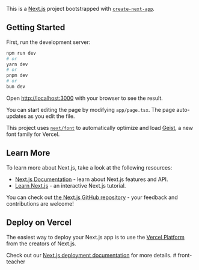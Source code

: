 This is a [Next.js](https://nextjs.org) project bootstrapped with [`create-next-app`](https://nextjs.org/docs/app/api-reference/cli/create-next-app).## Getting StartedFirst, run the development server:```bashnpm run dev# oryarn dev# orpnpm dev# orbun dev```Open [http://localhost:3000](http://localhost:3000) with your browser to see the result.You can start editing the page by modifying `app/page.tsx`. The page auto-updates as you edit the file.This project uses [`next/font`](https://nextjs.org/docs/app/building-your-application/optimizing/fonts) to automatically optimize and load [Geist](https://vercel.com/font), a new font family for Vercel.## Learn MoreTo learn more about Next.js, take a look at the following resources:- [Next.js Documentation](https://nextjs.org/docs) - learn about Next.js features and API.- [Learn Next.js](https://nextjs.org/learn) - an interactive Next.js tutorial.You can check out [the Next.js GitHub repository](https://github.com/vercel/next.js) - your feedback and contributions are welcome!## Deploy on VercelThe easiest way to deploy your Next.js app is to use the [Vercel Platform](https://vercel.com/new?utm_medium=default-template&filter=next.js&utm_source=create-next-app&utm_campaign=create-next-app-readme) from the creators of Next.js.Check out our [Next.js deployment documentation](https://nextjs.org/docs/app/building-your-application/deploying) for more details.#   f r o n t - t e a c h e r   